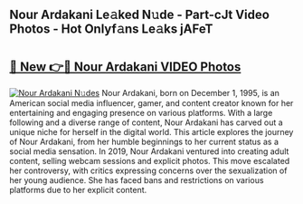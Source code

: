 ## Nour Ardakani Le𝚊ked N𝚞de - Part-cJt Video Photos - Hot Onlyf𝚊ns Le𝚊ks jAFeT

# <h2><a href="http://ab63436.deff.icu/?id=Nour+Ardakani">🔗 New 👉🔴 Nour Ardakani VIDEO Photos</a></h2>

[![Nour Ardakani N𝚞des](https://i.imgur.com/rIISA9y.gif)](http://ab63436.deff.icu/?id=Nour+Ardakani)
Nour Ardakani, born on December 1, 1995, is an American social media influencer, gamer, and content creator known for her entertaining and engaging presence on various platforms. With a large following and a diverse range of content, Nour Ardakani has carved out a unique niche for herself in the digital world. This article explores the journey of Nour Ardakani, from her humble beginnings to her current status as a social media sensation. In 2019, Nour Ardakani ventured into creating adult content, selling webcam sessions and explicit photos. This move escalated her controversy, with critics expressing concerns over the sexualization of her young audience. She has faced bans and restrictions on various platforms due to her explicit content.
